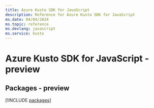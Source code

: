 ```yaml
---
title: Azure Kusto SDK for JavaScript
description: Reference for Azure Kusto SDK for JavaScript
ms.date: 04/04/2024
ms.topic: reference
ms.devlang: javascript
ms.service: kusto
---
```

# Azure Kusto SDK for JavaScript - preview
## Packages - preview
[!INCLUDE [packages](kusto-index.md)]
